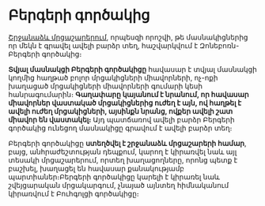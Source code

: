 Բերգերի գործակից
================

[Շրջանաձև մրցաշարերում](./round_system), որպեսզի որոշվի, թե մասնակիցներից որ մեկն է գրավել ավելի բարձր տեղ, հաշվարկվում է Զոնեբոռն-Բերգերի գործակից։

**Տվյալ մասնակցի Բերգերի գործակիցը** հավասար է տվյալ մասնակցի կողմից հաղթած բոլոր մրցակիցների միավորների, ոչ-ոքի խաղացած մրցակիցների միավորների գումարի կեսի հանրագումարին։ **Գաղափարը կայանում է նրանում, որ հավասար միավորներ վաստակած մրցակիցներից ուժեղ է այն, ով հաղթել է ավելի ուժեղ մրցակիցների, այսինքն նրանց, ովքեր ավելի շատ միավոր են վաստակել։** Այդ պատճառով ավելի բարձր Բերգերի գործակից ունեցող մասնակիցը գրավում է ավելի բարձր տեղ։

Բերգերի գործակիցը **ստեղծվել է շրջանաձև մրցաշարերի համար**, բայց, անհրաժեշտության դեպքում, կարող է կիրառվել նաև այլ տեսակի մրցաշարերում, որտեղ խաղացողները, որոնց պետք է բաշխել, խաղացել են հավասար քանակությամբ պարտիաներ։Բերգերի գործակիցը կարելի է կիրառել նաև շվեյցարական մրցակարգում, չնայած այնտեղ հիմնականում կիրառվում է Բուհգոլցի գործակիցը։